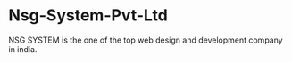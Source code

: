 # Nsg-System-Pvt-Ltd
NSG SYSTEM is the one of the top web design and development company in india. 
